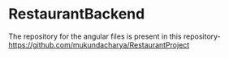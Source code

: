 # RestaurantBackend

The repository for the angular files is present in this repository-
https://github.com/mukundacharya/RestaurantProject
